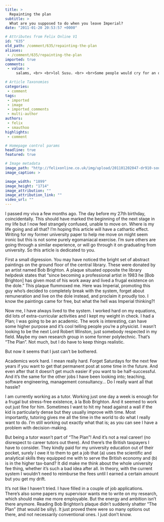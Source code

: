 ```yaml
---
title: >
  Repainting the plan
subtitle: >
  What are you supposed to do when you leave Imperial?
date: "2011-01-20 20:53:57 +0000"

# Attributes from Felix Online V1
id: "635"
old_path: /comment/635/repainting-the-plan
aliases:
 - /comment/635/repainting-the-plan
imported: true
comments:
 - value: >
     salams, <br> <br>lol Susu. <br> <br>Some people would cry for an opportunity to study at a prestigious uni. Now you are capable of offering the community from the angle of understanding you have to life not necessarily the equations you learnt. <br> <br>My dad graduated with a phd, but ever since i remember his dream is to open a farm and get some cows and sheep and live a traditional life. He is actively seeking a farm now haha. He often hangs around with people who havent finished school yet, and he learns new things from them and finds them v wise. <br> <br>I hardly think he needed a phd to do that , but i think having a phd shaped the man he is with the understanding to life he has, and helped him be a unique member of the community. <br> <br>your degree doesnt have to determine what your plans in life are. studying gave you the tools, and you can use it in any aspect you 'want' in life.. Even if it is just doing the dishes at home and tutoring children :D ( better than office work!) <br> <br>so congrats!,Hi just thought if you liked th

# Article Taxonomies
categories:
 - comment
tags:
 - imported
 - image
 - imported_comments
 - multi-author
authors:
 - felix
 - smauthoo
highlights:
 - comment

# Homepage control params
headline: true
featured: true

# Image metadata
image_path: "http://felixonline.co.uk/img/upload/201101202047-dr910-soumayaa.jpg"
image_caption: >

image_width: "1899"
image_height: "1714"
image_attribution: ""
image_attribution_link: ""
video_url: ""
---
```


I passed my viva a few months ago. The day before my 27th birthday, coincidentally. This should have marked the beginning of the next stage in my life but I now feel strangely confused, unable to move on. Where is my life going and all that? I’m hoping this article will have a cathartic effect. Writing for my former university paper to help me move on might seem ironic but this is not some purely egomaniacal exercise. I’m sure others are going through a similar experience, or will go through it on graduating from university. So this article is dedicated to you.

First a small digression. You may have noticed the bright set of abstract paintings on the ground floor of the central library. These were donated by an artist named Bob Brighton. A plaque situated opposite the library helpdesk states that “since becoming a professional artist in 1983 he [Bob Brighton] has given most of his work away and lived a frugal existence on the dole.” This plaque flummoxed me. Here was Imperial, promoting this guy who’s decided to completely break with the system, forget about remuneration and live on the dole instead, and proclaim it proudly too. I know the paintings came for free, but what the hell was Imperial thinking?!

Now me, I have always lived to the system. I worked hard on my equations, did lots of extra-curricular activities and I kept my weight in check. I had a Plan; I was going to be an academic. The work is interesting, can have some higher purpose and it’s cool telling people you’re a physicist. I wasn’t looking to be the next Lord Robert Winston, just somebody respected in my field. Maybe my own research group in some former polytechnic. That’s “The Plan”. Not much, but I do have to keep things realistic.

But now it seems that I just can’t be bothered.

Academics work hard. I mean really hard. Forget Saturdays for the next few years if you want to get that permanent post at some time in the future. And even after that it doesn’t get much easier if you want to be half-successful. And it’s the same for the other jobs I have been looking into; teaching, software engineering, management consultancy… Do I really want all that hassle?

I am currently working as a tutor. Working just one day a week is enough for a frugal but stress-free existence, à la Bob Brighton. And it seemed to work out just fine for him. Sometimes I want to hit my head against a wall if the kid is particularly dense but they usually improve with time. Most importantly, tutoring gives me all the time in the world to do what I really want to do. I’m still working out exactly what that is; as you can see I have a problem with decision-making.

But being a tutor wasn’t part of “The Plan”! And it’s not a real career! (no disrespect to career tutors out there). And there’s the British taxpayers I have to consider. They kindly paid for my university education out of their pocket, surely I owe it to them to get a job that (a) uses the scientific and analytical skills they equipped me with to serve the British economy and (b) is in the higher tax-band? It did make me think about the whole university fee thing, whether it’s such a bad idea after all. In theory, with the current system I wouldn’t need to reimburse the fees until I earned a certain amount but you get my drift.

It’s not like I haven’t tried. I have filled in a couple of job applications. There’s also some papers my supervisor wants me to write on my research, which should make me more employable. But the energy and ambition isn’t there anymore. Reading Bob Brighton’s plaque didn’t suddenly shatter “The Plan” (that would be silly). It just proved there were so many options out there, and not necessarily conventional ones. I just don’t know.
